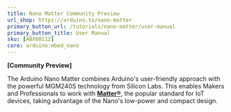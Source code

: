 ```yaml
---
title: Nano Matter Community Preview
url_shop: https://arduino.to/nano-matter
primary_button_url: /tutorials/nano-matter/user-manual
primary_button_title: User Manual
sku: [ABX00112]
core: arduino:mbed_nano
---
```


**[Community Preview]**

The Arduino Nano Matter combines Arduino's user-friendly approach with the powerful MGM240S technology from Silicon Labs. This enables Makers and Professionals to work with **[Matter®](https://csa-iot.org/all-solutions/matter/)**, the popular standard for IoT devices, taking advantage of the Nano's low-power and compact design.
